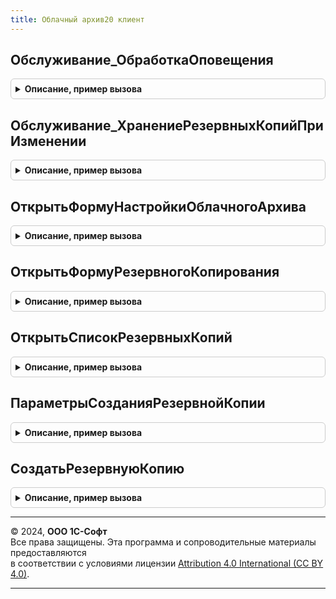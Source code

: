 ```yaml
---
title: Облачный архив20 клиент
---
```



## Обслуживание_ОбработкаОповещения
<details style="margin: 1em 0; padding: 0.5em; border: 1px solid #ccc; border-radius: 6px;">

<summary style="font-weight: bold; cursor: pointer;">Описание, пример вызова</summary>

```bsl

// Вызывается из обработчика ОбработкаОповещения формы Обслуживание панели администрирования БСП. Управляет отображением
// элементов управления связанных состоянием работы облачного архива.
//
// Параметры:
//  Форма - см. Обработка.ПанельАдминистрированияБСП.Форма.Обслуживание
//  ИмяСобытия - Строка
//  Параметр - Произвольный
//  Источник - Произвольный
//
Процедура Обслуживание_ОбработкаОповещения(Форма, ИмяСобытия, Параметр, Источник) Экспорт
```

Пример вызова
```bsl
ОблачныйАрхив20Клиент.Обслуживание_ОбработкаОповещения(Форма, ИмяСобытия, Параметр, Источник) 
```
</details>

## Обслуживание_ХранениеРезервныхКопийПриИзменении
<details style="margin: 1em 0; padding: 0.5em; border: 1px solid #ccc; border-radius: 6px;">

<summary style="font-weight: bold; cursor: pointer;">Описание, пример вызова</summary>

```bsl

// Управляет видимостью элементов в соответствии с выбранным вариантом хранения резервных копий.
//
// Параметры:
//  Форма - см. Обработка.ПанельАдминистрированияБСП.Форма.Обслуживание
//  ХранениеРезервныхКопий - Строка - способ хранения резервных копий:
//    • "СтандартныеПодсистемы.РезервноеКопированиеИБ" - если используется подсистема резервного копирования БСП.
//    • "ИнтернетПоддержкаПользователей.ОблачныйАрхив20" - если используется подсистема резервного копирования БИП.
//
Процедура Обслуживание_ХранениеРезервныхКопийПриИзменении(Форма, ХранениеРезервныхКопий) Экспорт
```

Пример вызова
```bsl
ОблачныйАрхив20Клиент.Обслуживание_ХранениеРезервныхКопийПриИзменении(Форма, ХранениеРезервныхКопий) 
```
</details>

## ОткрытьФормуНастройкиОблачногоАрхива
<details style="margin: 1em 0; padding: 0.5em; border: 1px solid #ccc; border-radius: 6px;">

<summary style="font-weight: bold; cursor: pointer;">Описание, пример вызова</summary>

```bsl

// Вызывается из панели администрирования БСП. Открывает форму подключения, обновления или настройки Облачного архива в
// зависимости от текущего статуса работы подсистемы.
//
Процедура ОткрытьФормуНастройкиОблачногоАрхива() Экспорт
```

Пример вызова
```bsl
ОблачныйАрхив20Клиент.ОткрытьФормуНастройкиОблачногоАрхива() 
```
</details>

## ОткрытьФормуРезервногоКопирования
<details style="margin: 1em 0; padding: 0.5em; border: 1px solid #ccc; border-radius: 6px;">

<summary style="font-weight: bold; cursor: pointer;">Описание, пример вызова</summary>

```bsl

// Вызывается из панели администрирования БСП. Открывает форму создания ручной резервной копии.
//
Процедура ОткрытьФормуРезервногоКопирования() Экспорт
```

Пример вызова
```bsl
ОблачныйАрхив20Клиент.ОткрытьФормуРезервногоКопирования() 
```
</details>

## ОткрытьСписокРезервныхКопий
<details style="margin: 1em 0; padding: 0.5em; border: 1px solid #ccc; border-radius: 6px;">

<summary style="font-weight: bold; cursor: pointer;">Описание, пример вызова</summary>

```bsl

// Вызывается из панели администрирования БСП. Открывает веб-страницу списка ранее выполненных резервных копий на
// портале облачного архива.
//
Процедура ОткрытьСписокРезервныхКопий() Экспорт
```

Пример вызова
```bsl
ОблачныйАрхив20Клиент.ОткрытьСписокРезервныхКопий() 
```
</details>

## ПараметрыСозданияРезервнойКопии
<details style="margin: 1em 0; padding: 0.5em; border: 1px solid #ccc; border-radius: 6px;">

<summary style="font-weight: bold; cursor: pointer;">Описание, пример вызова</summary>

```bsl

// Параметры создания резервной копии в Облачный архив.
//
// Возвращаемое значение:
//  Структура:
//    * Комментарий - Строка - дополнительная информация, которая будет отображаться в интерфейсе личного кабинета
//        пользователя на портале Облачного архива.
//        Значение по умолчанию: см. СтандартныеПодсистемыКлиент.ПараметрыРаботыКлиента свойство ЗаголовокПриложения.
//    * ЗапуститьПриОткрытии - Булево - Истина, если необходимо незамедлительно запустить процесс резервного
//        копирования.
//        Значение по умолчанию: Ложь.
//
Функция ПараметрыСозданияРезервнойКопии() Экспорт
```

Пример вызова
```bsl
Результат = ОблачныйАрхив20Клиент.ПараметрыСозданияРезервнойКопии() 
```
</details>

## СоздатьРезервнуюКопию
<details style="margin: 1em 0; padding: 0.5em; border: 1px solid #ccc; border-radius: 6px;">

<summary style="font-weight: bold; cursor: pointer;">Описание, пример вызова</summary>

```bsl

// Запускает процесс создания резервной копии в Облачный архив.
//
// Параметры:
//  Параметры - Неопределено - запускает процесс создания резервной копии с параметрами по умолчанию.
//    см. ОблачныйАрхив20Клиент.ПараметрыСозданияРезервнойКопии
//            - см. ОблачныйАрхив20Клиент.ПараметрыСозданияРезервнойКопии
//
Процедура СоздатьРезервнуюКопию(Параметры = Неопределено) Экспорт
```

Пример вызова
```bsl
ОблачныйАрхив20Клиент.СоздатьРезервнуюКопию(Параметры);
```
</details>

---

© 2024, **ООО 1С-Софт**  
Все права защищены. Эта программа и сопроводительные материалы предоставляются  
в соответствии с условиями лицензии [Attribution 4.0 International (CC BY 4.0)](https://creativecommons.org/licenses/by/4.0/legalcode).

---
